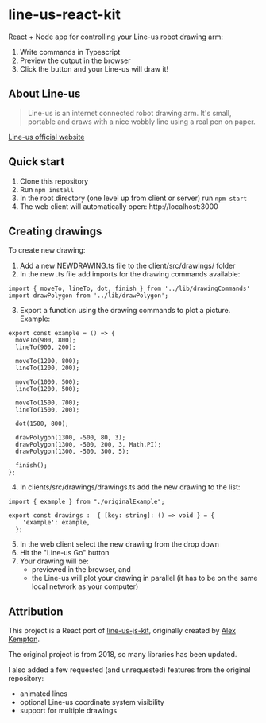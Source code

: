 # line-us-react-kit
React + Node app for controlling your Line-us robot drawing arm:

1. Write commands in Typescript
2. Preview the output in the browser
3. Click the button and your Line-us will draw it!

## About Line-us

> Line-us is an internet connected robot drawing arm. It's small, portable and draws with a nice wobbly line using a real pen on paper.

[Line-us official website](https://www.line-us.com/)

## Quick start

1. Clone this repository
2. Run ```npm install```
3. In the root directory (one level up from client or server) run ```npm start```
4. The web client will automatically open: http://localhost:3000

## Creating drawings

To create new drawing:
1. Add a new NEWDRAWING.ts file to the client/src/drawings/ folder
2. In the new .ts file add imports for the drawing commands available:
```
import { moveTo, lineTo, dot, finish } from '../lib/drawingCommands'
import drawPolygon from '../lib/drawPolygon';
```
3. Export a function using the drawing commands to plot a picture. Example:
```
export const example = () => {
  moveTo(900, 800);
  lineTo(900, 200);

  moveTo(1200, 800);
  lineTo(1200, 200);

  moveTo(1000, 500);
  lineTo(1200, 500);

  moveTo(1500, 700);
  lineTo(1500, 200);

  dot(1500, 800);

  drawPolygon(1300, -500, 80, 3);
  drawPolygon(1300, -500, 200, 3, Math.PI);
  drawPolygon(1300, -500, 300, 5);

  finish();
};
```
4. In clients/src/drawings/drawings.ts add the new drawing to the list:
```
import { example } from "./originalExample";

export const drawings :  { [key: string]: () => void } = {
    'example': example,
  };
```
5. In the web client select the new drawing from the drop down
6. Hit the "Line-us Go" button
7. Your drawing will be:
    - previewed in the browser, and 
    - the Line-us will plot your drawing in parallel (it has to be on the same local network as your computer)

## Attribution

This project is a React port of [line-us-js-kit](https://github.com/funwithtriangles/line-us-js-kit), originally created by [Alex Kempton](https://github.com/funwithtriangles).

The original project is from 2018, so many libraries has been updated.

I also added a few requested (and unrequested) features from the original repository:
- animated lines
- optional Line-us coordinate system visibility
- support for multiple drawings


